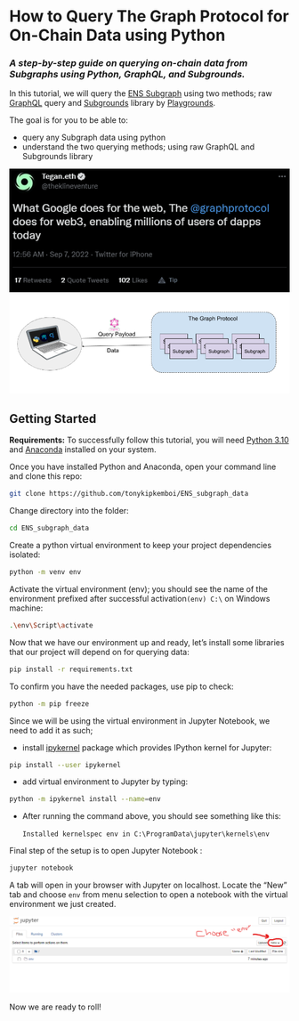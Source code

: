 # **How to Query The Graph Protocol for On-Chain Data using Python**

### *A step-by-step guide on querying on-chain data from Subgraphs using Python, GraphQL, and Subgrounds.*

In this tutorial, we will query the [ENS Subgraph](https://thegraph.com/hosted-service/subgraph/ensdomains/ens) using two methods; raw [GraphQL](https://thegraph.com/docs/en/querying/graphql-api/) query and [Subgrounds](https://playgrounds-analytics.gitbook.io/playgrounds-docs/subgrounds/the-basics) library by [Playgrounds](https://www.playgrounds.network/).

The goal is for you to be able to:

- query any Subgraph data using python
- understand the two querying methods; using raw GraphQL and Subgrounds library

![What is The Graph?](https://github.com/tonykipkemboi/ENS_subgraph_data/blob/master/images/what_is_The_Graph.png)
![Subgraph Query](https://github.com/tonykipkemboi/ENS_subgraph_data/blob/master/images/subgraph_query.png)

## Getting Started

**Requirements:** To successfully follow this tutorial, you will need [Python 3.10](https://www.python.org/downloads/)  and [Anaconda](https://www.anaconda.com/) installed on your system.

Once you have installed Python and Anaconda, open your command line and clone this repo:

```bash
git clone https://github.com/tonykipkemboi/ENS_subgraph_data
```

Change directory into the folder:

```bash
cd ENS_subgraph_data
```

Create a python virtual environment to keep your project dependencies isolated:

```bash
python -m venv env
```

Activate the virtual environment (env); you should see the name of the environment prefixed after successful activation`(env) C:\` on Windows machine:

```bash
.\env\Script\activate
```

Now that we have our environment up and ready, let’s install some libraries that our project will depend on for querying data: 

```bash
pip install -r requirements.txt
```

To confirm you have the needed packages, use pip to check:

```bash
python -m pip freeze
```

Since we will be using the virtual environment in Jupyter Notebook, we need to add it as such;

- install [ipykernel](https://github.com/ipython/ipykernel) package which provides IPython kernel for Jupyter:

```bash
pip install --user ipykernel
```

- add virtual environment to Jupyter by typing:

```bash
python -m ipykernel install --name=env
```

- After running the command above, you should see something like this:

    `Installed kernelspec env in C:\ProgramData\jupyter\kernels\env`

Final step of the setup is to open Jupyter Notebook :

```bash
jupyter notebook
```

A tab will open in your browser with Jupyter on localhost. 
Locate the “New” tab and choose `env` from menu selection to open a notebook with the virtual environment we just created. 

![choose_env.png](https://github.com/tonykipkemboi/ENS_subgraph_data/blob/master/images/choose_env.png)

Now we are ready to roll!
